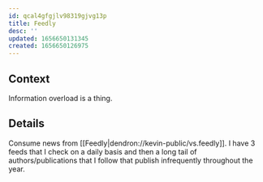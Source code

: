 ```yaml
---
id: qcal4gfgjlv98319gjvg13p
title: Feedly
desc: ''
updated: 1656650131345
created: 1656650126975
---
```


## Context

Information overload is a thing. 

## Details

Consume news from [[Feedly|dendron://kevin-public/vs.feedly]].
I have 3 feeds that I check on a daily basis and then a long tail of authors/publications that I follow that publish infrequently throughout the year.

